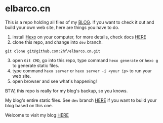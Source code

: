 # elbarco.cn


This is a repo holding all files of my [BLOG](http://elbarco.cn). If you want to check it out and build your own web site, here are things you have to do.

1. install [Hexo](http://hexo.io/) on your computer, for more details, check docs [HERE](http://hexo.io/docs)
2. clone this repo, and change into `dev` branch.
```
git clone git@github.com:2hf/elbarco.cn.git
```
3. open `Git CMD`, go into this repo, type command `hexo generate` or `hexo g` to generate static files.
4. type command `hexo server` or `hexo server -i <your ip>` to run your web site.
5. open browser and see what's happening!

BTW, this repo is really for my blog's backup, so you knows.


My blog's entire static files. See `dev` branch [HERE](https://github.com/2hf/elbarco.cn/tree/dev) if you want to build your blog based on this one.

Welcome to visit my blog [HERE](http://elbarco.cn)

